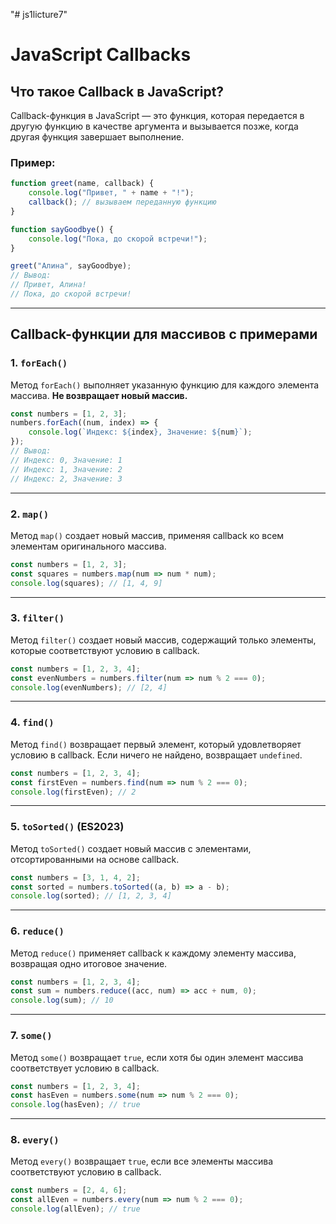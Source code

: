 "# js1licture7" 

# JavaScript Callbacks

## Что такое Callback в JavaScript?

Callback-функция в JavaScript — это функция, которая передается в другую функцию в качестве аргумента и вызывается позже, когда другая функция завершает выполнение.

### Пример:

```javascript
function greet(name, callback) {
    console.log("Привет, " + name + "!");
    callback(); // вызываем переданную функцию
}

function sayGoodbye() {
    console.log("Пока, до скорой встречи!");
}

greet("Алина", sayGoodbye);
// Вывод:
// Привет, Алина!
// Пока, до скорой встречи!
```

---

## Callback-функции для массивов с примерами

### 1. `forEach()`

Метод `forEach()` выполняет указанную функцию для каждого элемента массива. **Не возвращает новый массив.**

```javascript
const numbers = [1, 2, 3];
numbers.forEach((num, index) => {
    console.log(`Индекс: ${index}, Значение: ${num}`);
});
// Вывод:
// Индекс: 0, Значение: 1
// Индекс: 1, Значение: 2
// Индекс: 2, Значение: 3
```

---

### 2. `map()`

Метод `map()` создает новый массив, применяя callback ко всем элементам оригинального массива.

```javascript
const numbers = [1, 2, 3];
const squares = numbers.map(num => num * num);
console.log(squares); // [1, 4, 9]
```

---

### 3. `filter()`

Метод `filter()` создает новый массив, содержащий только элементы, которые соответствуют условию в callback.

```javascript
const numbers = [1, 2, 3, 4];
const evenNumbers = numbers.filter(num => num % 2 === 0);
console.log(evenNumbers); // [2, 4]
```

---

### 4. `find()`

Метод `find()` возвращает первый элемент, который удовлетворяет условию в callback. Если ничего не найдено, возвращает `undefined`.

```javascript
const numbers = [1, 2, 3, 4];
const firstEven = numbers.find(num => num % 2 === 0);
console.log(firstEven); // 2
```

---

### 5. `toSorted()` (ES2023)

Метод `toSorted()` создает новый массив с элементами, отсортированными на основе callback.

```javascript
const numbers = [3, 1, 4, 2];
const sorted = numbers.toSorted((a, b) => a - b);
console.log(sorted); // [1, 2, 3, 4]
```

---

### 6. `reduce()`

Метод `reduce()` применяет callback к каждому элементу массива, возвращая одно итоговое значение.

```javascript
const numbers = [1, 2, 3, 4];
const sum = numbers.reduce((acc, num) => acc + num, 0);
console.log(sum); // 10
```

---

### 7. `some()`

Метод `some()` возвращает `true`, если хотя бы один элемент массива соответствует условию в callback.

```javascript
const numbers = [1, 2, 3, 4];
const hasEven = numbers.some(num => num % 2 === 0);
console.log(hasEven); // true
```

---

### 8. `every()`

Метод `every()` возвращает `true`, если все элементы массива соответствуют условию в callback.

```javascript
const numbers = [2, 4, 6];
const allEven = numbers.every(num => num % 2 === 0);
console.log(allEven); // true
```

